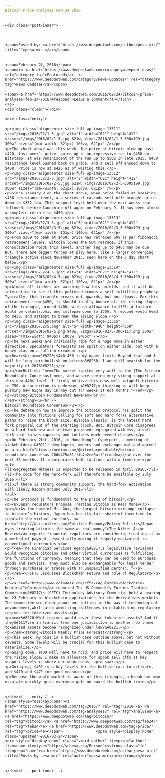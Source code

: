 ```yaml
---
Bitcoin Price Analyses Feb-24 2016
---
```

<article class="post-listing post-13310 post type-post status-publish format-standard has-post-thumbnail hentry  tag-3336 tag-analyses tag-bitcoin tag-feb24 tag-price">
    
    <div class="post-inner">
    
    
        
    <span>Posted by: <a href="https://www.deepdotweb.com/author/pesa_mic/" title="">pesa_mic </a></span>
    
    
    <span>February 24, 2016</span>
    <span>in <a href="https://www.deepdotweb.com/category/deepdot-news/" rel="category tag">Featured</a>, <a href="https://www.deepdotweb.com/category/news-updates/" rel="category tag">News Updates</a></span>
    
    <span><a href="https://www.deepdotweb.com/2016/02/24/bitcoin-price-analyses-feb-24-2016/#respond">Leave a comment</a></span>
    </p>
    <div class="clear"></div>
    
    <div class="entry">
    
    <p><img class="aligncenter size-full wp-image-13311" src="/imgs/2016/02/1-5.jpg" alt="1" width="621" height="412" srcset="/imgs/2016/02/1-5.jpg 621w, /imgs/2016/02/1-5-300x199.jpg 300w" sizes="(max-width: 621px) 100vw, 621px" /></p>
    <p>The chart above was this week, the price of bitcoin blew up past $420, last week’s price, going up on an impressive run to $450 on Bitstamp. It was reminiscent of the run up to $502 in late 2015. $450 resistance level pushed back on price, and a sell off ensued down to $408. Price is now at $426 as of writing this.</p>
    <p><img class="aligncenter size-full wp-image-13312" src="/imgs/2016/02/2-5.jpg" alt="2" width="621" height="412" srcset="/imgs/2016/02/2-5.jpg 621w, /imgs/2016/02/2-5-300x199.jpg 300w" sizes="(max-width: 621px) 100vw, 621px" /></p>
    <p>Since January 8 on the chart above, when price failed at breaking $466 resistance level, a a series of cascade sell offs brought price down to $352 low. This support level held over the next weeks that followed, before launching off again on February 9. It has been almost a complete retrace to $450.</p>
    <p><img class="aligncenter size-full wp-image-13313" src="/imgs/2016/02/3-5.jpg" alt="3" width="621" height="412" srcset="/imgs/2016/02/3-5.jpg 621w, /imgs/2016/02/3-5-300x199.jpg 300w" sizes="(max-width: 621px) 100vw, 621px" /></p>
    <p>From $369 to peak at $450, price has retraced 50% as per fibonacci retracement levels. Bitcoin loves the 50% retrace, if this consolidation holds this level, another leg up to $466 may be due. But, there are bigger forces at play here, like a larger converging triangle active since November 2015, seen here on the 3 day chart below.</p>
    <p><img class="aligncenter size-full wp-image-13314" src="/imgs/2016/02/4-5.jpg" alt="4" width="621" height="412" srcset="/imgs/2016/02/4-5.jpg 621w, /imgs/2016/02/4-5-300x199.jpg 300w" sizes="(max-width: 621px) 100vw, 621px" /></p>
    <p>Almost all traders are watching how this unfolds, and it will be interesting to see if this pattern becomes a self fulfilling prophecy. Typically, this triangle breaks out upwards, but not always. For this retracement from $450, it should ideally bounce off the rising slope of the triangle, around $400, with an allowance to $385. A failure would be catastrophic and collapse down to $300. A rebound would head to $430, and attempt to break the rising slope.</p>
    <p><img class="aligncenter size-full wp-image-13315" src="/imgs/2016/02/5.png" alt="5" width="940" height="368" srcset="/imgs/2016/02/5.png 940w, /imgs/2016/02/5-300x117.png 300w" sizes="(max-width: 940px) 100vw, 940px" /></p>
    <p>The next weeks are critically ripe for a huge move in either direction. Speculators forecasts are split on either side, but with a heavy bias on a bullish breakout.</p>
    <p>Bearish: <em>&#8220;$440-450 is my upper limit. Beyond that and I will be long term bullish on bitcoin&#8230; I am still bearish for the majority of 2016&#8221;</p>
    <p></em>Bullish: “<em>The market reacted very well to the [The Bitcoin Roundtable Consensus] news, and we are seeing very strong support at this new 440$ level. I firmly believe this news will catapult bitcoin to 750. A correction is underway, i&#8217;m thinking we will keep pushing new highs day in day out for weeks if not months.”</em></p>
    <p><strong>Bitcoin Fundamental News<em><br />
    </em></strong><u><br />
    Bitcoin Roundtable Consensus</u></p>
    <p>The debate on how to improve the bitcoin protocol has split the community into factions calling for soft and hard forks alternative paths to raise the block size. Bitcoin Classic, is the latest hard fork proposal out of the starting block. But, Bitcoin Core disagrees on a hard fork now and instead proposed segregated witness, a soft fork that raises capacity and includes much needed changes.</p>
    <p>On February 21st, 2016, in Hong Kong’s Cyberport, a meeting of stakeholders &#8211; developers, miners and exchanges met and agreed on a <a href="https://medium.com/@bitcoinroundtable/bitcoin-roundtable-consensus-266d475a61ff#.4n2cd0uif">roadmap</a> over the next 15 months. It incorporates both factions with a timeline:</p>
    <ul>
    <li>Segregated Witness is expected to be released in April 2016.</li>
    <li>The code for the hard-fork will therefore be available by July 2016.</li>
    <li>If there is strong community support, the hard-fork activation will likely happen around July 2017</li>
    </ul>
    <p>The protocol is fundamental to the price of bitcoin.</p>
    <p><u>Japan regulators Propose Treating Bitcoin as Real Money</p>
    <p></u>As the home of Mt. Gox, the largest bitcoin exchange collapse in bitcoin’s history, Japan has had its fair share of incentive to regulate the virtual currency. <a href="http://asia.nikkei.com/Politics-Economy/Policy-Politics/Japan-eyes-treating-bitcoins-the-same-as-real-money">The Nikkei Asian Review</a> reports financial regulators are considering treating it as a method of payment, essentially making it legally equivalent to conventional currencies.</p>
    <p>“<em>The Financial Services Agency&#8217;s legislative revisions would recognize bitcoins and other virtual currencies as fulfilling the functions of currency, meaning that they can be used to purchase goods and services. They must also be exchangeable for legal tender through purchases or trades with an unspecified partner. ”</p>
    <p></em><u>CFTC Discusses Blockchain Future and role of Regulators</u></p>
    <p><a href="http://www.coindesk.com/cftc-regulators-blockchain-hearing/">Coindesk</a> reported The US Commodity Futures Trading Commission&#8217;s (CFTC) Technology Advisory Committee held a hearing on 23 February on blockchain applications for the derivatives markets. The committee was clear about not getting in the way of technological advancement,while also admitting challenges in establishing regulatory regimes for tokenized assets.</p>
    <p><em>&#8220;What regimes would cover these tokenized assets? And if they&#8217;re in transit from one jurisdiction to another, do these tokenized assets become recognized under law?&#8221;</p>
    <p></em><strong>Bitcoin Weekly Price Forecast</strong></p>
    <p>This week, my bias is a bullish case outline above, but not without caveats. Some levels will be crucial for this bullish case to materialize.</p>
    <p>Going down, $400 will have to hold, and price will have to respect the rising slope. I make an allowance for spook sell offs at key support levels to shake out weak hands, upto $385.</p>
    <p>Going up, $450 is a key levels for the bullish case to activate, and $470 and $470 for good measure.</p>
    <p>Because the whole market is aware of this triangle, a break out may escalate quickly up as everyone gets on board the bullish train.</p>
    
    
    </div><!-- .entry /-->
    <span style="display:none"><a href="https://www.deepdotweb.com/tag/2016/" rel="tag">2016</a> <a href="https://www.deepdotweb.com/tag/analyses/" rel="tag">analyses</a> <a href="https://www.deepdotweb.com/tag/bitcoin/" rel="tag">bitcoin</a> <a href="https://www.deepdotweb.com/tag/feb24/" rel="tag">feb24</a> <a href="https://www.deepdotweb.com/tag/price/" rel="tag">price</a></span>				<span style="display:none" class="updated">2016-02-24</span>
    <div style="display:none" class="vcard author" itemprop="author" itemscope itemtype="http://schema.org/Person"><strong class="fn" itemprop="name"><a href="https://www.deepdotweb.com/author/pesa_mic/" title="Posts by pesa_mic" rel="author">pesa_mic</a></strong></div>
    
    
    </div><!-- .post-inner -->
</article><!-- .post-listing -->

